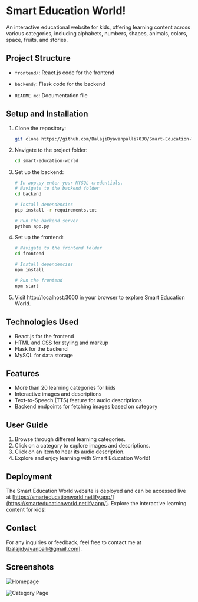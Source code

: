 # Smart Education World!

An interactive educational website for kids, offering learning content across various categories, including alphabets, numbers, shapes, animals, colors, space, fruits, and stories.

## Project Structure

- `frontend/`: React.js code for the frontend

- `backend/`: Flask code for the backend

- `README.md`: Documentation file

## Setup and Installation

1. Clone the repository:

   ```bash
   git clone https://github.com/BalajiDyavanpalli7030/Smart-Education-World.git

2. Navigate to the project folder:

   ```bash
   cd smart-education-world

3. Set up the backend:

   ```bash
   # In app.py enter your MYSQL credentials.
   # Navigate to the backend folder
   cd backend

   # Install dependencies
   pip install -r requirements.txt

   # Run the backend server
   python app.py

5. Set up the frontend:

   ```bash
   # Navigate to the frontend folder
   cd frontend

   # Install dependencies
   npm install

   # Run the frontend
   npm start
   
6. Visit http://localhost:3000 in your browser to explore Smart Education World.


## Technologies Used

- React.js for the frontend
- HTML and CSS for styling and markup
- Flask for the backend
- MySQL for data storage

## Features

- More than 20 learning categories for kids
- Interactive images and descriptions
- Text-to-Speech (TTS) feature for audio descriptions
- Backend endpoints for fetching images based on category

## User Guide

1. Browse through different learning categories.
2. Click on a category to explore images and descriptions.
3. Click on an item to hear its audio description.
4. Explore and enjoy learning with Smart Education World!

## Deployment

The Smart Education World website is deployed and can be accessed live at [https://smarteducationworld.netlify.app/](https://smarteducationworld.netlify.app/). Explore the interactive learning content for kids!


## Contact

For any inquiries or feedback, feel free to contact me at [balajidyavanpalli@gmail.com].

## Screenshots

![Homepage](https://drive.google.com/uc?id=1Ft-S7DOcc-SmZERdva7HryV55hAkusUM)


![Category Page](https://drive.google.com/uc?id=1Uiz9iGFXyyMCAHZ1Hdv_gyglVizq29t3)






